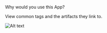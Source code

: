 Why would you use this App?

View common tags and the artifacts they link to.

![Alt text](https://github.com/RallyCommunity/TagCloud/blob/master/Screenshot.png)
